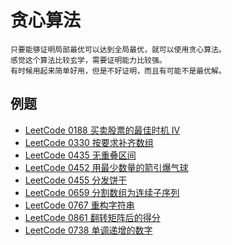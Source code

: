 # 贪心算法

```
只要能够证明局部最优可以达到全局最优，就可以使用贪心算法。
感觉这个算法比较玄学，需要证明能力比较强。
有时候用起来简单好用，但是不好证明，而且有可能不是最优解。
```

## 例题

- [LeetCode 0188 买卖股票的最佳时机 IV](https://leetcode-cn.com/problems/best-time-to-buy-and-sell-stock-iv/)
- [LeetCode 0330 按要求补齐数组](https://leetcode-cn.com/problems/patching-array/)
- [LeetCode 0435 无重叠区间](https://leetcode-cn.com/problems/non-overlapping-intervals/)
- [LeetCode 0452 用最少数量的箭引爆气球](https://leetcode-cn.com/problems/minimum-number-of-arrows-to-burst-balloons/)
- [LeetCode 0455 分发饼干](https://leetcode-cn.com/problems/assign-cookies/)
- [LeetCode 0659 分割数组为连续子序列](https://leetcode-cn.com/problems/split-array-into-consecutive-subsequences/)
- [LeetCode 0767 重构字符串](https://leetcode-cn.com/problems/reorganize-string/)
- [LeetCode 0861 翻转矩阵后的得分](https://leetcode-cn.com/problems/score-after-flipping-matrix/)
- [LeetCode 0738 单调递增的数字](https://leetcode-cn.com/problems/monotone-increasing-digits/)
